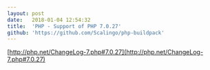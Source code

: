 ```yaml
---
layout:	post
date:	2018-01-04 12:54:32
title:	'PHP - Support of PHP 7.0.27'
github: 'https://github.com/Scalingo/php-buildpack'
---
```


[http://php.net/ChangeLog-7.php#7.0.27](http://php.net/ChangeLog-7.php#7.0.27)
